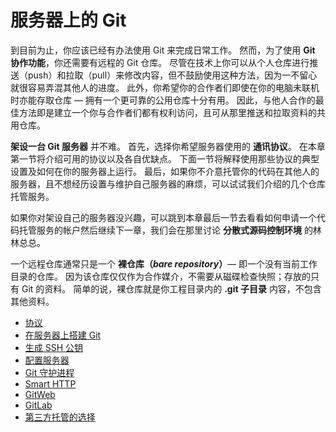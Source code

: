 # 服务器上的 Git

到目前为止，你应该已经有办法使用 Git 来完成日常工作。 然而，为了使用 **Git 协作功能**，你还需要有远程的 Git 仓库。 尽管在技术上你可以从个人仓库进行推送（push）和拉取（pull）来修改内容，但不鼓励使用这种方法，因为一不留心就很容易弄混其他人的进度。 此外，你希望你的合作者们即使在你的电脑未联机时亦能存取仓库 — 拥有一个更可靠的公用仓库十分有用。 因此，与他人合作的最佳方法即是建立一个你与合作者们都有权利访问，且可从那里推送和拉取资料的共用仓库。

**架设一台 Git 服务器** 并不难。 首先，选择你希望服务器使用的 **通讯协议**。 在本章第一节将介绍可用的协议以及各自优缺点。 下面一节将解释使用那些协议的典型设置及如何在你的服务器上运行。 最后，如果你不介意托管你的代码在其他人的服务器，且不想经历设置与维护自己服务器的麻烦，可以试试我们介绍的几个仓库托管服务。

如果你对架设自己的服务器没兴趣，可以跳到本章最后一节去看看如何申请一个代码托管服务的帐户然后继续下一章，我们会在那里讨论 **分散式源码控制环境** 的林林总总。

一个远程仓库通常只是一个 **裸仓库（*bare repository*）**— 即一个没有当前工作目录的仓库。 因为该仓库仅仅作为合作媒介，不需要从磁碟检查快照；存放的只有 Git 的资料。 简单的说，裸仓库就是你工程目录内的 **.git 子目录** 内容，不包含其他资料。

- [协议](01.md)
- [在服务器上搭建 Git](02.md)
- [生成 SSH 公钥](03.md)
- [配置服务器](04.md)
- [Git 守护进程](05.md)
- [Smart HTTP](06.md)
- [GitWeb](07.md)
- [GitLab](08.md)
- [第三方托管的选择](09.md)
